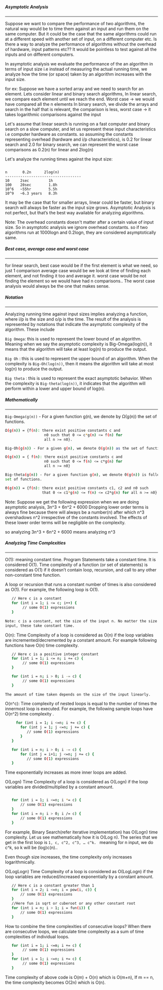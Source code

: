 ##### Asymptotic Analysis
------------------

Suppose we want to compare the performance of two algorithms, the natural way 
would be to time them against an input and run them on the same computer. But 
it could be the case that the same algorithms could run at a different speed 
with another set of input, on a different computer etc. 
Is there a way to analyze the performance of algorithms without the overhead of 
hardware, input patterns etc?? 
It would be pointless to test against all the inputs and on different computers.

In asymptotic analysis we evaluate the performance of the an algorithm in terms 
of input size i.e instead of measuring the actual running time, we analyze how 
the time (or space) taken by an algorithm increases with the input size.

for ex:  Suppose we have a sorted array and we need to search for an element. 
Lets consider linear and binary search algorithms,  In linear search, we 
compare each element until we reach the end. 
Worst case -> we would have compared all the n elements
In binary search, we divide the arrays and search in the half that is relevant, 
the comparison is less, 
worst case -> it takes logarithmic comparisons against the input

Let's assume that linear search is running on a fast computer and binary search 
on a slow computer, and let us represent  these input characteristics i.e 
computer hardware as constants. so assuming the constants representing overhead 
(hardware and i/p characteristics), is 0.2 for linear search  and 2.0 for 
binary search, we can represent the worst case comparisons as 0.2(n) for linear 
and 2log(n)

Let's analyze the running times against the input size: 

```

n       0.2n      2log(n)	
-----------------------------------
10     2sec		    1h
100    20sec		1.8h
10^6   ~55hr		5.5h
10^9   ~6.3 years	8.3h
```

It may be the case that for smaller arrays, linear could be faster, but binary 
search will always be faster as the input size grows.
Asymptotic Analysis is not perfect, but that’s the best way available for 
analyzing algorithms. 

Note: 
The overhead constants doesn't matter after a certain value of input size. So 
in asymptotic analysis we ignore overhead constants.
so if two algorithms run at 1000logn and 0.2logn, they are considered 
asymptotically same. 

##### Best case, average case and worst case
-----------------------------------------
for linear search, best case would be if the first element is what we need, so 
just 1 comparison
average case would be we look at time of finding each element, and not finding 
it too and average it.
worst case would be not finding the element so we would have had n 
comparisons.. 
The worst case analysis would always be the one that makes sense. 

##### Notation
----------
Analyzing running time against input sizes implies analyzing a function, where 
i/p is the size and o/p is the time. The result of  the analysis is represented 
by notations that indicate the asymptotic complexity of the algorithm. These 
include

`Big Omega`:  this is used to represent the lower bound of an algorithm. 
Meaning when we say the asymptotic complexity is Big-Omega(log(n)),
it means that the algorithm will take at least log(n) to produce the output.

`Big Oh` : this is used to represent the upper bound of an algorithm. When the 
complexity is `Big-Oh(log(n))`, then it means the algorithm
will take at most log(n) to produce the output.

`Big theta` : this is used to represent the exact asymptotic behavior. When the 
complexity is `Big-theta(log(n))`, it indicates that the
algorithm will perform within a lower and upper bound of log(n). 

##### Mathematically
--------------
`Big-Omega(g(n))` - For a given function g(n), we denote by Ω(g(n)) the set of 
functions.  
```bash
Ω(g(n)) = {f(n): there exist positive constants c and
                  n0 such that 0 <= c*g(n) <= f(n) for
                  all n >= n0}.
```

```bash
Big-Oh(g(n)) - For a given g(n), we denote O(g(n)) as the set of functions:

O(g(n)) = { f(n): there exist positive constants c and 
                  n0 such that 0 <= f(n) <= c*g(n) for 
                  all n >= n0}
```

```bash
Big-theta(g(n)) - For a given function g(n), we denote Θ(g(n)) is following 
set of functions.  

Θ(g(n)) = {f(n): there exist positive constants c1, c2 and n0 such 
                 that 0 <= c1*g(n) <= f(n) <= c2*g(n) for all n >= n0}
```


Note: 
Suppose we get the following expression when we are doing asymptotic analysis, 
3n^3 + 6n^2 + 6000
Dropping lower order terms is always fine because there will always be a 
number(n) after which n^3 overshadows n^2
irrespective of the constants involved. The effects of these lower order terms 
will be negligible on the complexity.

so analyzing 3n^3 + 6n^2 + 6000 means analyzing n^3


##### Analyzing Time Complexities 
-----------------------------

O(1): meaning constant time. Program Statements take a constant time. It is 
considered O(1).
Time complexity of a function (or set of statements) is considered as O(1) if 
it doesn’t contain loop, recursion, and 
call to any other non-constant time function. 

A loop or recursion that runs a constant number of times is also considered as 
O(1). For example, the following loop is O(1). 
```bash
   // Here c is a constant   
   for (int i = 1; i <= c; i++) {  
        // some O(1) expressions
   }
   
Note: c is a constant, not the size of the input n. No matter the size of the 
input, these take constant time. 
```

O(n): Time Complexity of a loop is considered as O(n) if the loop variables are 
incremented/decremented by a constant amount. 
For example following functions have O(n) time complexity. 
```bash
   // Here c is a positive integer constant   
   for (int i = 1; i <= n; i += c) {  
        // some O(1) expressions
   }

   for (int i = n; i > 0; i -= c) {
        // some O(1) expressions
   }
   
The amount of time taken depends on the size of the input linearly. 
```

O(n^c): Time complexity of nested loops is equal to the number of times the 
innermost loop is executed. For example, the following sample loops have O(n^2) 
time complexity . 
 
```bash
     for (int i = 1; i <=n; i += c) {
       for (int j = 1; j <=n; j += c) {
          // some O(1) expressions
       }
   }

   for (int i = n; i > 0; i -= c) {
       for (int j = i+1; j <=n; j += c) {
          // some O(1) expressions
   }
```

Time exponentially increases as more inner loops are added. 
   
O(Logn) Time Complexity of a loop is considered as O(Logn) if the loop 
variables are divided/multiplied by a constant amount. 

```bash

   for (int i = 1; i <=n; i *= c) {
       // some O(1) expressions
   }
   for (int i = n; i > 0; i /= c) {
       // some O(1) expressions
   }
```

For example, Binary Search(refer iterative implementation) has O(Logn) time 
complexity. 
Let us see mathematically how it is O(Log n). The series that we get in the 
first loop is
`1, c, c^2, c^3, … c^k. `
meaning for n input, we do c^k, so k will be (log)c(n)..  

Even though size increases, the time complexity only increases logarithmically.

O(LogLogn) Time Complexity of a loop is considered as O(LogLogn) if the loop 
variables are reduced/increased exponentially by a constant amount. 
 
```bash
   // Here c is a constant greater than 1   
   for (int i = 2; i <=n; i = pow(i, c)) { 
       // some O(1) expressions
   }
   //Here fun is sqrt or cuberoot or any other constant root
   for (int i = n; i > 1; i = fun(i)) { 
       // some O(1) expressions
   }
```
How to combine the time complexities of consecutive loops? 
When there are consecutive loops, we calculate time complexity as a sum of time 
complexities of individual loops. 
 
```bash
   for (int i = 1; i <=m; i += c) {  
        // some O(1) expressions
   }
   for (int i = 1; i <=n; i += c) {
        // some O(1) expressions
   }
```

Time complexity of above code is O(m) + O(n) which is O(m+n),  If m == n, the 
time complexity becomes O(2n) which is O(n).   
   
 
